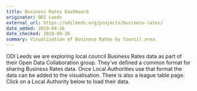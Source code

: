 ```yaml
---
title: Business Rates Dashboard
originator: ODI Leeds
external_url: https://odileeds.org/projects/business-rates/
date_added: 2019-09-26
date_checked: 2019-09-26
summary: Visualisation of Business Rates by Council area
---
```


ODI Leeds we are exploring local council Business Rates data as part of their Open Data Collaboration group.
They've defined a common format for sharing Business Rates data. Once Local Authorities use that format the data
can be added to the visualisation. There is also a league table page. Click on a Local Authority below to load
their data.